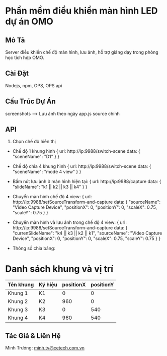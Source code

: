 # Phần mềm điều khiển màn hình LED dự án OMO

## Mô Tả
Server điều khiển chế độ màn hình, lưu ảnh, hỗ trợ giảng dạy trong phòng học tích hợp OMO. 

## Cài Đặt
Nodejs, npm, OPS, OPS api

## Cấu Trúc Dự Án
screenshots --> Lưu ảnh theo ngày
app.js source chính

## API
1. Chọn chế độ hiển thị
- Chế độ 1 khung hình
    {
        url: http://ip:9988/switch-scene
        data:
            {
                "sceneName": "D1"
            }
    }

- Chế độ chia 4 khung hình
    {
        url: http://ip:9988/switch-scene
        data:
            {
                "sceneName": "mode 4 view"
            }
    }

- Bấm nút lưu ảnh ở màn hình hiện tại:
    {
        url: http://ip:9988/capture
        data:
            {
               "slideName": "k1 || k2 || k3 || k4"
            }
    }

- Chuyển màn hình chế độ 4 view:
    {
        url: http://ip:9988/setSourceTransform-and-capture
        data:
           {
                "sourceName": "Video Capture Device",
                <!-- Thông số khung muốn chuyển đến -->
                "positionX": 0,
                "positionY": 0,
                "scaleX": 0.75,  <!-- Mặc định -->
                "scaleY": 0.75  <!-- Mặc định -->
            }
    }

- Chuyển màn hình và lưu ảnh trong chế độ 4 view:
    {
        url: http://ip:9988/setSourceTransform-and-capture
        data:
           {
                "currenSlideName": "k4 || k3 || k2 || k1", <!-- khung hiện tại -->
                "sourceName": "Video Capture Device",
                <!-- Thông số khung muốn chuyển đến -->
                "positionX": 0,
                "positionY": 0,
                "scaleX": 0.75,  <!-- Mặc định -->
                "scaleY": 0.75  <!-- Mặc định -->
            }
    }

- Thông số chia bảng:

# Danh sách khung và vị trí

| Tên khung | Ký hiệu | positionX | positionY |
|----------|--------|-----------|-----------|
| Khung 1  | K1     | 0         | 0         |
| Khung 2  | K2     | 960       | 0         |
| Khung 3  | K3     | 0         | 540       |
| Khung 4  | K4     | 960       | 540       |



## Tác Giả & Liên Hệ
Minh Trương: minh.tv@cetech.com.vn


